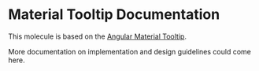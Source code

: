 # Material Tooltip Documentation

This molecule is based on the [Angular Material Tooltip](https://material.angular.io/components/tooltip/overview).

More documentation on implementation and design guidelines could come here.

